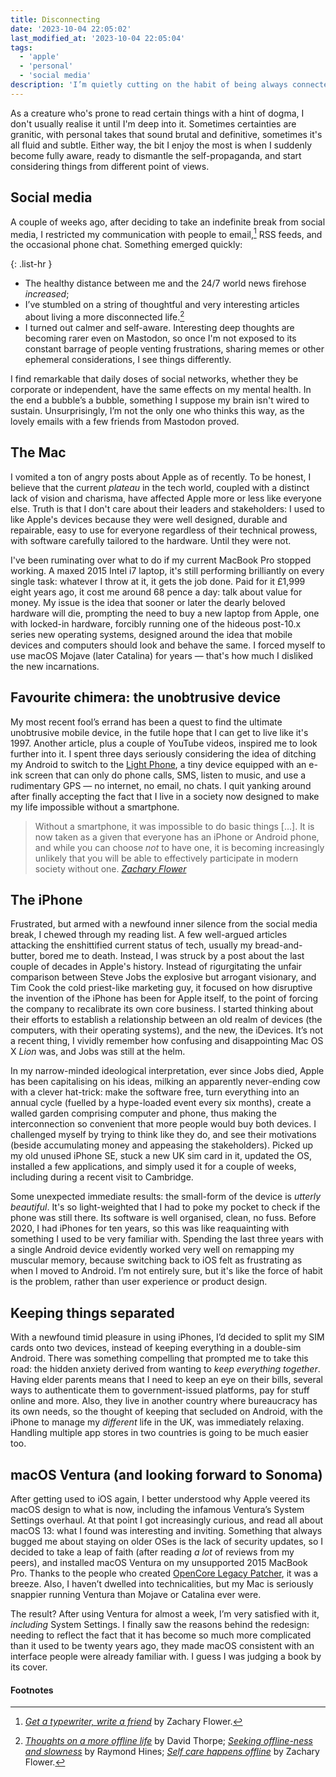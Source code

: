 ```yaml
---
title: Disconnecting
date: '2023-10-04 22:05:02'
last_modified_at: '2023-10-04 22:05:04'
tags:
  - 'apple'
  - 'personal'
  - 'social media'
description: 'I’m quietly cutting on the habit of being always connected. Fighting my tendency to add ideology to tech choices, I’ve decided to confront things from a different point of view.'
---
```

As a creature who's prone to read certain things with a hint of dogma, I don't usually realise it until I'm deep into it. Sometimes certainties are granitic, with personal takes that sound brutal and definitive, sometimes it's all fluid and subtle. Either way, the bit I enjoy the most is when I suddenly become fully aware, ready to dismantle the self-propaganda, and start considering things from different point of views.

## Social media

A couple of weeks ago, after deciding to take an indefinite break from social media, I restricted my communication with people to email,[^1] RSS feeds, and the occasional phone chat. Something emerged quickly: 

{: .list-hr }
- The healthy distance between me and the 24/7 world news firehose *increased*; 
- I’ve stumbled on a string of thoughtful and very interesting articles about living a more disconnected life.[^2]
- I turned out calmer and self-aware. Interesting deep thoughts are becoming rarer even on Mastodon, so once I'm not exposed to its constant barrage of people venting frustrations, sharing memes or other ephemeral considerations, I see things differently. 

I find remarkable that daily doses of social networks, whether they be corporate or independent, have the same effects on my mental health. In the end a bubble’s a bubble, something I suppose my brain isn't wired to sustain. Unsurprisingly, I’m not the only one who thinks this way, as the lovely emails with a few friends from Mastodon proved.

## The Mac

I vomited a ton of angry posts about Apple as of recently. To be honest, I believe that the current _plateau_ in the tech world, coupled with a distinct lack of vision and charisma, have affected Apple more or less like everyone else. Truth is that I don't care about their leaders and stakeholders: I used to like Apple's devices because they were well designed, durable and repairable, easy to use for everyone regardless of their technical prowess, with software carefully tailored to the hardware. Until they were not.

I've been ruminating over what to do if my current MacBook Pro stopped working. A maxed 2015 Intel i7 laptop, it's still performing brilliantly on every single task: whatever I throw at it, it gets the job done. Paid for it £1,999 eight years ago, it cost me around 68 pence a day: talk about value for money. My issue is the idea that sooner or later the dearly beloved hardware will die, prompting the need to buy a new laptop from Apple, one with locked-in hardware, forcibly running one of the hideous post-10.x series new operating systems, designed around the idea that mobile devices and computers should look and behave the same. I forced myself to use macOS Mojave (later Catalina) for years — that's how much I disliked the new incarnations.

## Favourite chimera: the unobtrusive device

My most recent fool’s errand has been a quest to find the ultimate unobtrusive mobile device, in the futile hope that I can get to live like it's 1997. Another article, plus a couple of YouTube videos, inspired me to look further into it. I spent three days seriously considering the idea of ditching my Android to switch to the [Light Phone](https://www.thelightphone.com/), a tiny device equipped with an e-ink screen that can only do phone calls, SMS, listen to music, and use a rudimentary GPS — no internet, no email, no chats. I quit yanking around after finally accepting the fact that I live in a society now designed to make my life impossible without a smartphone.

> Without a smartphone, it  was impossible to do basic things [&hellip;]. It is now taken as a given that everyone has an iPhone or Android phone, and while you can choose *not* to have one, it is becoming increasingly unlikely that you will be able to effectively participate in modern society without one.
><cite>[Zachary Flower](https://flower.codes/2022/05/02/i-hate-my-smartphone.html)</cite>

## The iPhone

Frustrated, but armed with a newfound inner silence from the social media break, I chewed through my reading list. A few well-argued articles attacking the enshittified current status of tech, usually my bread-and-butter, bored me to death. Instead, I was struck by a post about the last couple of decades in Apple's history. Instead of rigurgitating the unfair comparison between Steve Jobs the explosive but arrogant visionary, and Tim Cook the cold priest-like marketing guy, it focused on how disruptive the invention of the iPhone has been for Apple itself, to the point of forcing the company to recalibrate its own core business. I started thinking about their efforts to establish a relationship between an old realm of devices (the computers, with their operating systems), and the new, the iDevices. It’s not a recent thing, I vividly remember how confusing and disappointing Mac OS X *Lion* was, and Jobs was still at the helm.

In my narrow-minded ideological interpretation, ever since Jobs died, Apple has been capitalising on his ideas, milking an apparently never-ending cow with a clever hat-trick: make the software free, turn everything into an annual cycle (fuelled by a hype-loaded event every six months), create a walled garden comprising computer and phone, thus making the interconnection so convenient that more people would buy both devices. I challenged myself by trying to think like they do, and see their motivations (beside accumulating money and appeasing the stakeholders). Picked up my old unused iPhone SE, stuck a new UK sim card in it, updated the OS, installed a few applications, and simply used it for a couple of weeks, including during a recent visit to Cambridge.

Some unexpected immediate results: the small-form of the device is *utterly beautiful*. It's so light-weighted that I had to poke my pocket to check if the phone was still there. Its software is well organised, clean, no fuss. Before 2020, I had iPhones for ten years, so this was like reaquainting with something I used to be very familiar with. Spending the last three years with a single Android device evidently worked very well on remapping my muscular memory, because switching back to iOS felt as frustrating as when I moved to Android. I’m not entirely sure, but it's like the force of habit is the problem, rather than user experience or product design.

## Keeping things separated

With a newfound timid pleasure in using iPhones, I’d decided to split my SIM cards onto two devices, instead of keeping everything in a double-sim Android. There was something compelling that prompted me to take this road: the hidden anxiety derived from wanting to *keep everything together*. Having elder parents means that I need to keep an eye on their bills, several ways to authenticate them to government-issued platforms, pay for stuff online and more. Also, they live in another country where bureaucracy has its own needs, so the thought of keeping that secluded on Android, with the iPhone to manage my _different_ life in the UK, was immediately relaxing. Handling multiple app stores in two countries is going to be much easier too.

## macOS Ventura (and looking forward to Sonoma)

After getting used to iOS again, I better understood why Apple veered its macOS design to what is now, including the infamous Ventura’s System Settings overhaul. At that point I got increasingly curious, and read all about macOS 13: what I found was interesting and inviting. Something that always bugged me about staying on older OSes is the lack of security updates, so I decided to take a leap of faith (after reading *a lot* of reviews from my peers), and installed macOS Ventura on my unsupported 2015 MacBook Pro. Thanks to the people who created [OpenCore Legacy Patcher](https://github.com/dortania/OpenCore-Legacy-Patcher), it was a breeze. Also, I haven’t dwelled into technicalities, but my Mac is seriously snappier running Ventura than Mojave or Catalina ever were.

The result? After using Ventura for almost a week, I’m very satisfied with it, *including* System Settings. I finally saw the reasons behind the redesign: needing to reflect the fact that it has become so much more complicated than it used to be twenty years ago, they made macOS consistent with an interface people were already familiar with. I guess I was judging a book by its cover.

#### Footnotes

[^1]: [_Get a typewriter, write a friend_](https://flower.codes/2020/12/14/get-a-typewriter-write-a-friend.html) by Zachary Flower.
[^2]: [_Thoughts on a more offline life_](https://davidt.co.uk/thoughts-on-a-more-offline-life) by David Thorpe; [_Seeking offline-ness and slowness_](https://alongtheray.com/8-29-seeking-offline-ness-and-slowness-bump-in-the-night-more-trash) by Raymond Hines; [_Self care happens offline_](http://flower.codes/2023/08/14/self-care-happens-offline.html) by Zachary Flower.